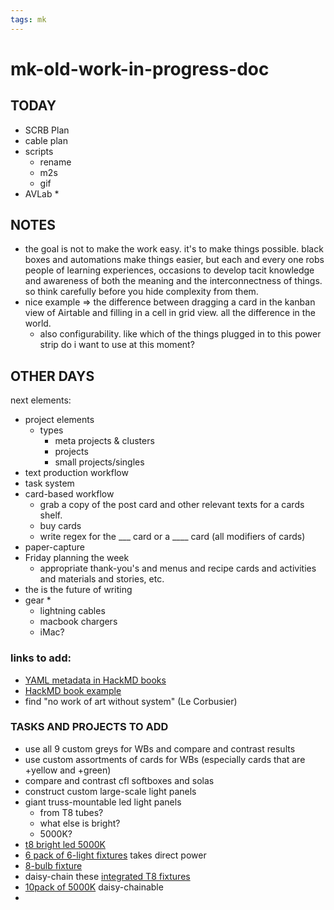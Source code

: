 ```yaml
---
tags: mk
---
```


# mk-old-work-in-progress-doc


## TODAY

* SCRB Plan
* cable plan
* scripts
    * rename
    * m2s
    * gif
* AVLab
    * 




## NOTES

* the goal is not to make the work easy. it's to make things possible. black boxes and automations make things easier, but each and every one robs people of learning experiences, occasions to develop tacit knowledge and awareness of both the meaning and the interconnectness of things. so think carefully before you hide complexity from them.
* nice example => the difference between dragging a card in the kanban view of Airtable and filling in a cell in grid view. all the difference in the world.
    * also configurability. like which of the things plugged in to this power strip do i want to use at this moment?





## OTHER DAYS

next elements:
* project elements
    * types
        * meta projects & clusters
        * projects
        * small projects/singles
* text production workflow
* task system
* card-based workflow
    * grab a copy of the post card and other relevant texts for a cards shelf. 
    * buy cards
    * write regex for the ___ card or a ____ card (all modifiers of cards)
* paper-capture
* Friday planning the week
    * appropriate thank-you's and menus and recipe cards and activities and materials and stories, etc.
* the is the future of writing
* gear
    * 
    * lightning cables
    * macbook chargers
    * iMac?


### links to add:
* [YAML metadata in HackMD books](https://hackmd.io/s/yaml-metadata)
* [HackMD book example](https://hackmd.io/s/book-example)
* find "no work of art without system" (Le Corbusier)

### TASKS AND PROJECTS TO ADD

* use all 9 custom greys for WBs and compare and contrast results
* use custom assortments of cards for WBs (especially cards that are +yellow and +green)
* compare and contrast cfl softboxes and solas
* construct custom large-scale light panels
* giant truss-mountable led light panels
    * from T8 tubes?
    * what else is bright?
    * 5000K?
* [t8 bright led 5000K](https://www.1000bulbs.com/product/218841/TCP-10760.html)
* [6 pack of 6-light fixtures](https://www.amazon.com/dp/B07BX3BVDX/ref=sspa_dk_detail_2?psc=1&pd_rd_i=B07BX3BVDXp13NParams&spLa=ZW5jcnlwdGVkUXVhbGlmaWVyPUExQUYzQllYOUlBUVMwJmVuY3J5cHRlZElkPUEwMTgzNDIxMVhHMUpUQjBUMFg4UyZlbmNyeXB0ZWRBZElkPUEwMjg2NDM1M0Q5UzNIODROVzlGSSZ3aWRnZXROYW1lPXNwX2RldGFpbDImYWN0aW9uPWNsaWNrUmVkaXJlY3QmZG9Ob3RMb2dDbGljaz10cnVl) takes direct power
* [8-bulb fixture](https://www.beeslighting.com/TRH4-84T8DE)
* daisy-chain these [integrated T8 fixtures](https://www.amazon.com/dp/B07LFWX5GF/ref=sspa_dk_detail_4?psc=1&pd_rd_i=B07LFWX5GF&pd_rd_w=xOSJE&pf_rd_p=5d846283-ed3e-4512-a744-a30f97c5d738&pd_rd_wg=XxTLg&pf_rd_r=8G06CSWN78B39C7KT3BH&pd_rd_r=9208caad-df70-4aae-87da-57a517bbac87&spLa=ZW5jcnlwdGVkUXVhbGlmaWVyPUEyS1Y1VlhHUEZKWlVMJmVuY3J5cHRlZElkPUEwMDgyNjMwMVRPT1RGNDZZWUE5VCZlbmNyeXB0ZWRBZElkPUEwODgyNTYyMlQ0TjgxOTVNMUc1QyZ3aWRnZXROYW1lPXNwX2RldGFpbF90aGVtYXRpYyZhY3Rpb249Y2xpY2tSZWRpcmVjdCZkb05vdExvZ0NsaWNrPXRydWU=)
* [10pack of 5000K](https://www.amazon.com/dp/B07YLQRJSQ/ref=sspa_dk_hqp_detail_aax_0?psc=1&spLa=ZW5jcnlwdGVkUXVhbGlmaWVyPUFIMDlJVzFHTDZVUCZlbmNyeXB0ZWRJZD1BMDI0ODkzMzhQMTlNR1QzTzMxWCZlbmNyeXB0ZWRBZElkPUEwMDQyNjI1M1ZNQ0dQUkFFT0dITCZ3aWRnZXROYW1lPXNwX2hxcF9zaGFyZWQmYWN0aW9uPWNsaWNrUmVkaXJlY3QmZG9Ob3RMb2dDbGljaz10cnVl) daisy-chainable
* 